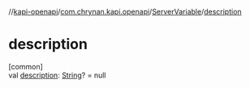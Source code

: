 //[kapi-openapi](../../../index.md)/[com.chrynan.kapi.openapi](../index.md)/[ServerVariable](index.md)/[description](description.md)

# description

[common]\
val [description](description.md): [String](https://kotlinlang.org/api/latest/jvm/stdlib/kotlin/-string/index.html)? = null
